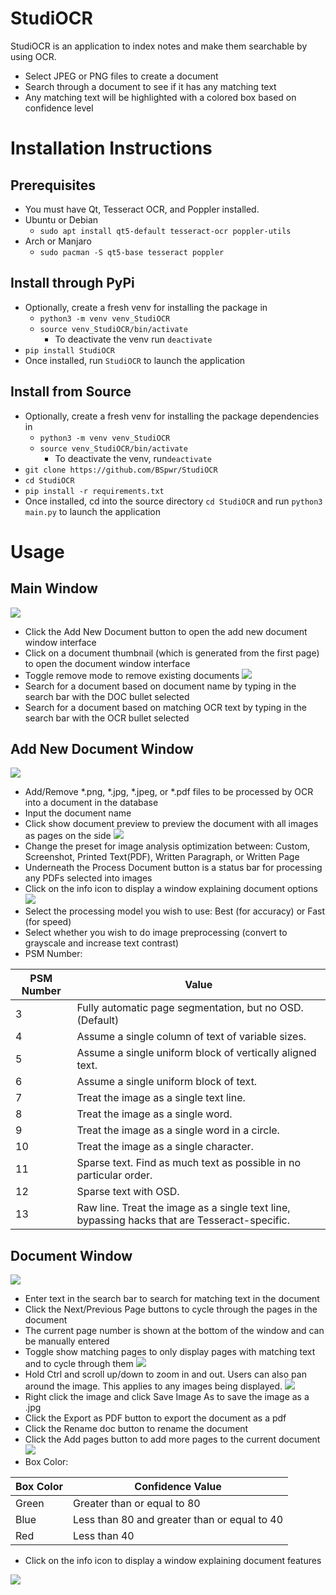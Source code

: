 # StudiOCR
StudiOCR is an application to index notes and make them searchable by using OCR.

- Select JPEG or PNG files to create a document
- Search through a document to see if it has any matching text
- Any matching text will be highlighted with a colored box based on confidence level

# Installation Instructions

## Prerequisites
- You must have Qt, Tesseract OCR, and Poppler installed.
- Ubuntu or Debian
    - `sudo apt install qt5-default tesseract-ocr poppler-utils`
- Arch or Manjaro
    - `sudo pacman -S qt5-base tesseract poppler`

## Install through PyPi
- Optionally, create a fresh venv for installing the package in
    - `python3 -m venv venv_StudiOCR`
    - `source venv_StudiOCR/bin/activate`
        - To deactivate the venv run `deactivate`
- `pip install StudiOCR`
- Once installed, run `StudiOCR` to launch the application

## Install from Source
- Optionally, create a fresh venv for installing the package dependencies in
    - `python3 -m venv venv_StudiOCR`
    - `source venv_StudiOCR/bin/activate`
        - To deactivate the venv, run`deactivate`
- `git clone https://github.com/BSpwr/StudiOCR`
- `cd StudiOCR`
- `pip install -r requirements.txt`
- Once installed, cd into the source directory `cd StudiOCR` and run `python3 main.py` to launch the application

# Usage

## Main Window 
![](https://raw.githubusercontent.com/BSpwr/StudiOCR/master/screenshots/MainWindow.png)
- Click the Add New Document button to open the add new document window interface
- Click on a document thumbnail (which is generated from the first page) to open the document window interface
- Toggle remove mode to remove existing documents
![](https://raw.githubusercontent.com/BSpwr/StudiOCR/master/screenshots/RemoveDocument.png)
- Search for a document based on document name by typing in the search bar with the DOC bullet selected
- Search for a document based on matching OCR text by typing in the search bar with the OCR bullet selected  

## Add New Document Window
![](https://raw.githubusercontent.com/BSpwr/StudiOCR/master/screenshots/AddDocument.png)
- Add/Remove *.png, *.jpg, *.jpeg, or *.pdf files to be processed by OCR into a document in the database
- Input the document name
- Click show document preview to preview the document with all images as pages on the side
![](https://raw.githubusercontent.com/BSpwr/StudiOCR/master/screenshots/DocumentPreview.png)
- Change the preset for image analysis optimization between: Custom, Screenshot, Printed Text(PDF), Written Paragraph, or Written Page 
- Underneath the Process Document button is a status bar for processing any PDFs selected into images
- Click on the info icon to display a window explaining document options 
![](https://raw.githubusercontent.com/BSpwr/StudiOCR/master/screenshots/Information.png)
- Select the processing model you wish to use: Best (for accuracy) or Fast (for speed)
- Select whether you wish to do image preprocessing (convert to grayscale and increase text contrast) 
- PSM Number:

PSM Number | Value
------------ | -------------
3 | Fully automatic page segmentation, but no OSD. (Default)
4 | Assume a single column of text of variable sizes.
5 | Assume a single uniform block of vertically aligned text.
6 | Assume a single uniform block of text.
7 | Treat the image as a single text line.
8 | Treat the image as a single word.
9 | Treat the image as a single word in a circle.
10 | Treat the image as a single character.
11 | Sparse text. Find as much text as possible in no particular order.
12 | Sparse text with OSD.
13 | Raw line. Treat the image as a single text line, bypassing hacks that are Tesseract-specific.

## Document Window
![](https://raw.githubusercontent.com/BSpwr/StudiOCR/master/screenshots/DocWindow.png)
- Enter text in the search bar to search for matching text in the document 
- Click the Next/Previous Page buttons to cycle through the pages in the document
- The current page number is shown at the bottom of the window and can be manually entered
- Toggle show matching pages to only display pages with matching text and to cycle through them 
![](https://raw.githubusercontent.com/BSpwr/StudiOCR/master/screenshots/MatchingPages.png)
- Hold Ctrl and scroll up/down to zoom in and out. Users can also pan around the image. This applies to any images being displayed.
![](https://raw.githubusercontent.com/BSpwr/StudiOCR/master/screenshots/MatchingPages2.png)
- Right click the image and click Save Image As to save the image as a .jpg
- Click the Export as PDF button to export the document as a pdf
- Click the Rename doc button to rename the document
- Click the Add pages button to add more pages to the current document
![](https://raw.githubusercontent.com/BSpwr/StudiOCR/master/screenshots/RenameAdd.png)
- Box Color:

Box Color | Confidence Value
------------ | -------------
Green | Greater than or equal to 80
Blue | Less than 80 and greater than or equal to 40
Red | Less than 40
- Click on the info icon to display a window explaining document features

![](https://raw.githubusercontent.com/BSpwr/StudiOCR/master/screenshots/Information2.png)
